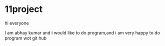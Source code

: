 # 11project
hi everyone

I am abhay kumar and i would like to do program,and  i am very happy to do program
wot git hub
